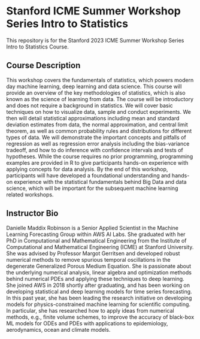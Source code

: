 # Stanford ICME Summer Workshop Series Intro to Statistics 
This repository is for the Stanford 2023 ICME Summer Workshop Series Intro to Statistics Course. 

## Course Description

This workshop covers the fundamentals of statistics, which powers modern day machine learning, deep learning and data science. This course will provide an overview of the key methodologies of statistics, which is also known as the science of learning from data.  The course will be introductory and does not require a background in statistics. We will cover basic techniques on how to visualize data, sample and conduct experiments. We then will detail statistical approximations including mean and standard deviation estimates from data, the normal approximation, and central limit theorem, as well as common probability rules and distributions for different types of data. We will demonstrate the important concepts and pitfalls of regression as well as regression error analysis including the bias-variance tradeoff, and how to do inference with confidence intervals and tests of hypotheses. While the course requires no prior programming, programming examples are provided in R to give participants hands-on experience with applying concepts for data analysis. By the end of this workshop, participants will have developed a foundational understanding and hands-on experience with the statistical fundamentals behind Big Data and data science, which will be important for the subsequent machine learning related workshops.

## Instructor Bio

Danielle Maddix Robinson is a Senior Applied Scientist in the Machine Learning Forecasting Group within AWS AI Labs. She graduated with her PhD in Computational and Mathematical Engineering from the Institute of Computational and Mathematical Engineering (ICME) at Stanford University. She was advised by Professor Margot Gerritsen and developed robust numerical methods to remove spurious temporal oscillations in the degenerate Generalized Porous Medium Equation.  She is passionate about the underlying numerical analysis, linear algebra and optimization methods behind numerical PDEs and applying these techniques to deep learning.  She joined AWS in 2018 shortly after graduating, and has been working on developing statistical and deep learning models for time series forecasting. In this past year, she has been leading the research initiative on developing models for physics-constrained machine learning for scientific computing. In particular, she has researched how to apply ideas from numerical methods, e.g., finite volume schemes, to improve the accuracy of black-box ML models for ODEs and PDEs with applications to epidemiology, aerodynamics, ocean and climate models. 
